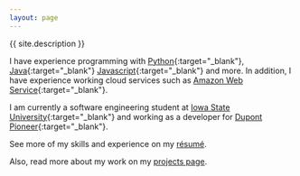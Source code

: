 ```yaml
---
layout: page
---
```


{{ site.description }}

I have experience programming with [Python](http://python.org){:target="_blank"},
[Java](https://www.java.com){:target="_blank"} [Javascript](https://www.java.com/){:target="_blank"}
and more.
In addition, I have experience working cloud services such as
[Amazon Web Service](https://aws.amazon.com/){:target="_blank"}.

I am currently a software engineering student at [Iowa State University](http://iastate.edu){:target="_blank"} and
working as a developer for [Dupont Pioneer](http://pioneer.com){:target="_blank"}.

See more of my skills and experience on my [résumé](/resume).

Also, read more about my work on my [projects page](/projects).


